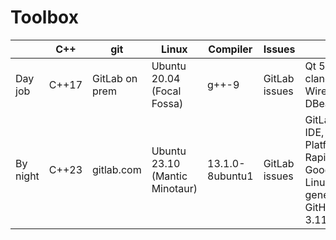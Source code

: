 # Toolbox
| | C++ | git | Linux | Compiler | Issues | Misc |
| --- | --- | --- | --- | --- | --- | --- |
| Day job  | C++17 | GitLab on prem | Ubuntu 20.04 (Focal Fossa) | g++-9  | GitLab issues | Qt 5.15.2, CMake, clang-format, Wirehshark, bash, DBeaver, vim |
| By night | C++23 | gitlab.com     | Ubuntu 23.10 (Mantic Minotaur) | 13.1.0-8ubuntu1 | GitLab issues | GitLab VS Code web IDE, Google Cloud Platform (Sapphire Rapids), FIX, GoogleTest/Benchmark, Linux kernel 6.2.0-21-generic, ChatGPT, GitHub Copilot, Python 3.11.4, CMake 3.25 |

